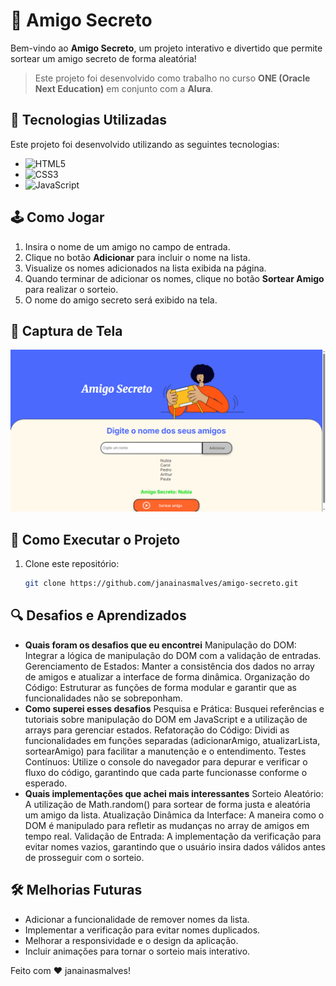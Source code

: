 # 🎁 Amigo Secreto

Bem-vindo ao **Amigo Secreto**, um projeto interativo e divertido que permite sortear um amigo secreto de forma aleatória!

> Este projeto foi desenvolvido como trabalho no curso **ONE (Oracle Next Education)** em conjunto com a **Alura**.

## 🚀 Tecnologias Utilizadas

Este projeto foi desenvolvido utilizando as seguintes tecnologias:

- ![HTML5](https://img.shields.io/badge/-HTML5-E34F26?style=for-the-badge&logo=html5&logoColor=white)
- ![CSS3](https://img.shields.io/badge/-CSS3-1572B6?style=for-the-badge&logo=css3&logoColor=white)
- ![JavaScript](https://img.shields.io/badge/-JavaScript-F7DF1E?style=for-the-badge&logo=javascript&logoColor=black)


## 🕹️ Como Jogar

1. Insira o nome de um amigo no campo de entrada.
2. Clique no botão **Adicionar** para incluir o nome na lista.
3. Visualize os nomes adicionados na lista exibida na página.
4. Quando terminar de adicionar os nomes, clique no botão **Sortear Amigo** para realizar o sorteio.
5. O nome do amigo secreto será exibido na tela.

## 📸 Captura de Tela

![Imagem do projeto](challenge-amigo-secreto_pt-main/assets/tela.png)

## 🔧 Como Executar o Projeto

1. Clone este repositório:
   ```bash
   git clone https://github.com/janainasmalves/amigo-secreto.git
## 🔍 Desafios e Aprendizados
- **Quais foram os desafios que eu encontrei**
Manipulação do DOM: Integrar a lógica de manipulação do DOM com a validação de entradas.
Gerenciamento de Estados: Manter a consistência dos dados no array de amigos e atualizar a interface de forma dinâmica.
Organização do Código: Estruturar as funções de forma modular e garantir que as funcionalidades não se sobreponham.
- **Como superei esses desafios**
Pesquisa e Prática: Busquei referências e tutoriais sobre manipulação do DOM em JavaScript e a utilização de arrays para gerenciar estados.
Refatoração do Código: Dividi as funcionalidades em funções separadas (adicionarAmigo, atualizarLista, sortearAmigo) para facilitar a manutenção e o entendimento.
Testes Contínuos: Utilize o console do navegador para depurar e verificar o fluxo do código, garantindo que cada parte funcionasse conforme o esperado.
- **Quais implementações que achei mais interessantes**
Sorteio Aleatório: A utilização de Math.random() para sortear de forma justa e aleatória um amigo da lista.
Atualização Dinâmica da Interface: A maneira como o DOM é manipulado para refletir as mudanças no array de amigos em tempo real.
Validação de Entrada: A implementação da verificação para evitar nomes vazios, garantindo que o usuário insira dados válidos antes de prosseguir com o sorteio.
## 🛠️ Melhorias Futuras
- Adicionar a funcionalidade de remover nomes da lista.
- Implementar a verificação para evitar nomes duplicados.
- Melhorar a responsividade e o design da aplicação.
- Incluir animações para tornar o sorteio mais interativo.

 Feito com ❤️ janainasmalves!
